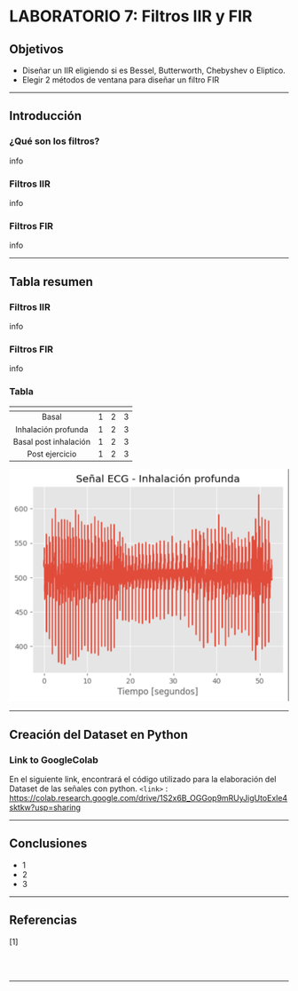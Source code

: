 # **LABORATORIO 7: Filtros IIR y FIR**

## **Objetivos**

- Diseñar un IIR eligiendo si es Bessel, Butterworth, Chebyshev o Eliptico.
- Elegir 2 métodos de ventana para diseñar un filtro FIR

***
## **Introducción**

### ¿Qué son los filtros?
info

### Filtros IIR
info

### Filtros FIR
info

***

## **Tabla resumen**
### Filtros IIR
info

### Filtros FIR
info

### Tabla
| <!-- -->      | <!-- -->        |<!-- -->        |<!-- -->        |
|:-------------:|:---------------:|:---------------:|:---------------:|
| Basal        | 1        |2        |3        |
| Inhalación profunda        | 1        |2        |3        |
| Basal post inhalación        | 1        |2        |3        |
| Post ejercicio        | 1        |2        |3        |

![sinu](https://github.com/RosauraAstete/Equipo9.github.io/blob/main/ISB/Laboratorios/6.%20Ploteo%20de%20se%C3%B1al%20ECG%20en%20python/Archivos/Inhalacio%CC%81n%20profunda%20completa.png)

***
## **Creación del Dataset en Python**

### Link to GoogleColab
En el siguiente link, encontrará el código utilizado para la elaboración del Dataset de las señales con python. 
`<link>` : https://colab.research.google.com/drive/1S2x6B_OGGop9mRUyJigUtoExle4sktkw?usp=sharing

***

## Conclusiones

- 1
- 2
- 3

***

## Referencias
[1]  
‌

‌
***




